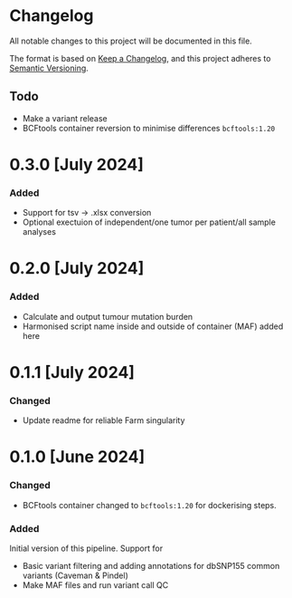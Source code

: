 # Changelog
All notable changes to this project will be documented in this file.

The format is based on [Keep a Changelog](https://keepachangelog.com/en/1.0.0/),
and this project adheres to [Semantic Versioning](https://semver.org/spec/v2.0.0.html).

## Todo
- Make a variant release
- BCFtools container reversion to minimise differences `bcftools:1.20`

# 0.3.0 [July 2024]
### Added
- Support for tsv -> .xlsx conversion
- Optional exectuion of independent/one tumor per patient/all sample analyses

# 0.2.0 [July 2024]
### Added
- Calculate and output tumour mutation burden
- Harmonised script name inside and outside of container (MAF) added here

# 0.1.1 [July 2024]
### Changed
- Update readme for reliable Farm singularity

# 0.1.0 [June 2024]
### Changed
- BCFtools container changed to `bcftools:1.20` for dockerising steps.

### Added 
Initial version of this pipeline. Support for 
- Basic variant filtering and adding annotations for dbSNP155 common variants (Caveman & Pindel)
- Make MAF files and run variant call QC


